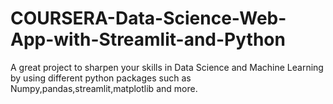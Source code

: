 # COURSERA-Data-Science-Web-App-with-Streamlit-and-Python
A great project to sharpen your skills in Data Science and Machine Learning by using different python packages such as Numpy,pandas,streamlit,matplotlib and more.
